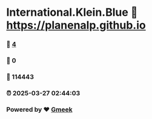 # International.Klein.Blue :link: https://planenalp.github.io 
### :page_facing_up: [4](https://planenalp.github.io/tag.html) 
### :speech_balloon: 0 
### :hibiscus: 114443 
### :alarm_clock: 2025-03-27 02:44:03 
### Powered by :heart: [Gmeek](https://github.com/Meekdai/Gmeek)
